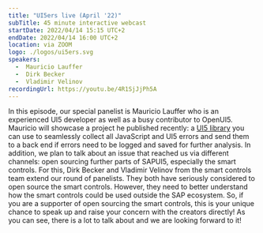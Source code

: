 ```yaml
---
title: "UI5ers live (April '22)"
subTitle: 45 minute interactive webcast
startDate: 2022/04/14 15:15 UTC+2
endDate: 2022/04/14 16:00 UTC+2
location: via ZOOM
logo: ./logos/ui5ers.svg
speakers:
  -  Mauricio Lauffer
  -  Dirk Becker
  -  Vladimir Velinov
recordingUrl: https://youtu.be/4R1SjJjPh5A
---
```

In this episode, our special panelist is Mauricio Lauffer who is an experienced UI5 developer as well as a busy contributor to OpenUI5. Mauricio will showcase a project he published recently: a [UI5 library](https://www.npmjs.com/package/openui5-error-collector) you can use to seamlessly collect all JavaScript and UI5 errors and send them to a back end if errors need to be logged and saved for further analysis. In addition, we plan to talk about an issue that reached us via different channels: open sourcing further parts of SAPUI5, especially the smart controls. For this, Dirk Becker and Vladimir Velinov from the smart controls team extend our round of panelists. They both have seriously considered to open source the smart controls. However, they need to better understand how the smart controls could be used outside the SAP ecosystem. So, if you are a supporter of open sourcing the smart controls, this is your unique chance to speak up and raise your concern with the creators directly! As you can see, there is a lot to talk about and we are looking forward to it!
